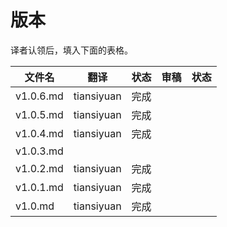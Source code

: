 # 版本

译者认领后，填入下面的表格。

| 文件名       | 翻译         | 状态   | 审稿   | 状态   |
| --------- | ---------- | ---- | ---- | ---- |
| v1.0.6.md | tiansiyuan | 完成   |      |      |
| v1.0.5.md | tiansiyuan | 完成   |      |      |
| v1.0.4.md | tiansiyuan | 完成   |      |      |
| v1.0.3.md |            |      |      |      |
| v1.0.2.md | tiansiyuan | 完成   |      |      |
| v1.0.1.md | tiansiyuan | 完成   |      |      |
| v1.0.md   | tiansiyuan | 完成   |      |      |
